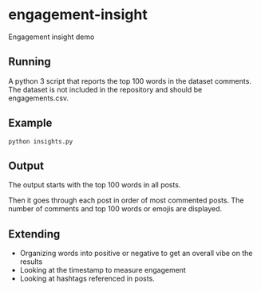 # engagement-insight
Engagement insight demo

## Running
A python 3 script that reports the top 100 words in the dataset comments. The dataset is not included in the repository and should be engagements.csv.

## Example
`python insights.py`

## Output
The output starts with the top 100 words in all posts.

Then it goes through each post in order of most commented posts. The number of comments and top 100 words or emojis are displayed. 

## Extending
* Organizing words into positive or negative to get an overall vibe on the results
* Looking at the timestamp to measure engagement
* Looking at hashtags referenced in posts.
